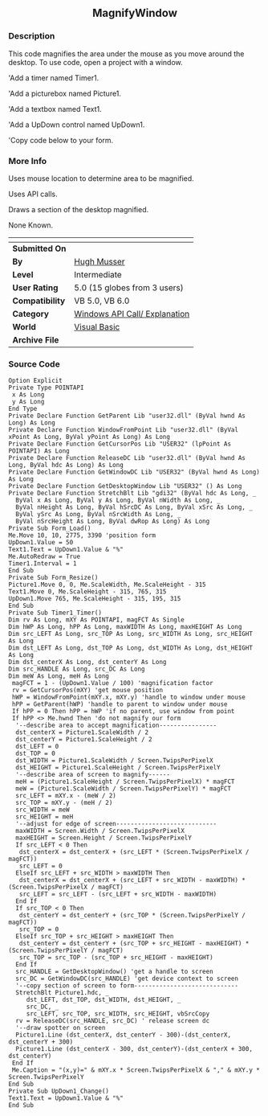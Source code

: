 ﻿<div align="center">

## MagnifyWindow


</div>

### Description

This code magnifies the area under the mouse as you move around the desktop. To use code, open a project with a window.

'Add a timer named Timer1.

'Add a picturebox named Picture1.

'Add a textbox named Text1.

'Add a UpDown control named UpDown1.

'Copy code below to your form.
 
### More Info
 
Uses mouse location to determine area to be magnified.

Uses API calls.

Draws a section of the desktop magnified.

None Known.


<span>             |<span>
---                |---
**Submitted On**   |
**By**             |[Hugh Musser](https://github.com/Planet-Source-Code/PSCIndex/blob/master/ByAuthor/hugh-musser.md)
**Level**          |Intermediate
**User Rating**    |5.0 (15 globes from 3 users)
**Compatibility**  |VB 5\.0, VB 6\.0
**Category**       |[Windows API Call/ Explanation](https://github.com/Planet-Source-Code/PSCIndex/blob/master/ByCategory/windows-api-call-explanation__1-39.md)
**World**          |[Visual Basic](https://github.com/Planet-Source-Code/PSCIndex/blob/master/ByWorld/visual-basic.md)
**Archive File**   |[](https://github.com/Planet-Source-Code/hugh-musser-magnifywindow__1-40200/archive/master.zip)





### Source Code

```
Option Explicit
Private Type POINTAPI
 x As Long
 y As Long
End Type
Private Declare Function GetParent Lib "user32.dll" (ByVal hwnd As Long) As Long
Private Declare Function WindowFromPoint Lib "user32.dll" (ByVal xPoint As Long, ByVal yPoint As Long) As Long
Private Declare Function GetCursorPos Lib "USER32" (lpPoint As POINTAPI) As Long
Private Declare Function ReleaseDC Lib "user32.dll" (ByVal hwnd As Long, ByVal hdc As Long) As Long
Private Declare Function GetWindowDC Lib "USER32" (ByVal hwnd As Long) As Long
Private Declare Function GetDesktopWindow Lib "USER32" () As Long
Private Declare Function StretchBlt Lib "gdi32" (ByVal hdc As Long, _
  ByVal x As Long, ByVal y As Long, ByVal nWidth As Long, _
  ByVal nHeight As Long, ByVal hSrcDC As Long, ByVal xSrc As Long, _
  ByVal ySrc As Long, ByVal nSrcWidth As Long, _
  ByVal nSrcHeight As Long, ByVal dwRop As Long) As Long
Private Sub Form_Load()
Me.Move 10, 10, 2775, 3390 'position form
UpDown1.Value = 50
Text1.Text = UpDown1.Value & "%"
Me.AutoRedraw = True
Timer1.Interval = 1
End Sub
Private Sub Form_Resize()
Picture1.Move 0, 0, Me.ScaleWidth, Me.ScaleHeight - 315
Text1.Move 0, Me.ScaleHeight - 315, 765, 315
UpDown1.Move 765, Me.ScaleHeight - 315, 195, 315
End Sub
Private Sub Timer1_Timer()
Dim rv As Long, mXY As POINTAPI, magFCT As Single
Dim hWP As Long, hPP As Long, maxWIDTH As Long, maxHEIGHT As Long
Dim src_LEFT As Long, src_TOP As Long, src_WIDTH As Long, src_HEIGHT As Long
Dim dst_LEFT As Long, dst_TOP As Long, dst_WIDTH As Long, dst_HEIGHT As Long
Dim dst_centerX As Long, dst_centerY As Long
Dim src_HANDLE As Long, src_DC As Long
Dim meW As Long, meH As Long
 magFCT = 1 - (UpDown1.Value / 100) 'magnification factor
 rv = GetCursorPos(mXY) 'get mouse position
 hWP = WindowFromPoint(mXY.x, mXY.y) 'handle to window under mouse
 hPP = GetParent(hWP) 'handle to parent to window under mouse
 If hPP = 0 Then hPP = hWP 'if no parent, use window from point
 If hPP <> Me.hwnd Then 'do not magnify our form
  '--describe area to accept magnification----------------
  dst_centerX = Picture1.ScaleWidth / 2
  dst_centerY = Picture1.ScaleHeight / 2
  dst_LEFT = 0
  dst_TOP = 0
  dst_WIDTH = Picture1.ScaleWidth / Screen.TwipsPerPixelX
  dst_HEIGHT = Picture1.ScaleHeight / Screen.TwipsPerPixelY
  '--describe area of screen to magnify------
  meH = (Picture1.ScaleHeight / Screen.TwipsPerPixelX) * magFCT
  meW = (Picture1.ScaleWidth / Screen.TwipsPerPixelY) * magFCT
  src_LEFT = mXY.x - (meW / 2)
  src_TOP = mXY.y - (meH / 2)
  src_WIDTH = meW
  src_HEIGHT = meH
  '--adjust for edge of screen----------------------------
  maxWIDTH = Screen.Width / Screen.TwipsPerPixelX
  maxHEIGHT = Screen.Height / Screen.TwipsPerPixelY
  If src_LEFT < 0 Then
   dst_centerX = dst_centerX + (src_LEFT * (Screen.TwipsPerPixelX / magFCT))
   src_LEFT = 0
  ElseIf src_LEFT + src_WIDTH > maxWIDTH Then
   dst_centerX = dst_centerX + (src_LEFT + src_WIDTH - maxWIDTH) * (Screen.TwipsPerPixelX / magFCT)
   src_LEFT = src_LEFT - (src_LEFT + src_WIDTH - maxWIDTH)
  End If
  If src_TOP < 0 Then
   dst_centerY = dst_centerY + (src_TOP * (Screen.TwipsPerPixelY / magFCT))
   src_TOP = 0
  ElseIf src_TOP + src_HEIGHT > maxHEIGHT Then
   dst_centerY = dst_centerY + (src_TOP + src_HEIGHT - maxHEIGHT) * (Screen.TwipsPerPixelY / magFCT)
   src_TOP = src_TOP - (src_TOP + src_HEIGHT - maxHEIGHT)
  End If
  src_HANDLE = GetDesktopWindow() 'get a handle to screen
  src_DC = GetWindowDC(src_HANDLE) 'get device context to screen
  '--copy section of screen to form-----------------------------
  StretchBlt Picture1.hdc, _
     dst_LEFT, dst_TOP, dst_WIDTH, dst_HEIGHT, _
     src_DC, _
     src_LEFT, src_TOP, src_WIDTH, src_HEIGHT, vbSrcCopy
  rv = ReleaseDC(src_HANDLE, src_DC) ' release screen dc
  '--draw spotter on screen
  Picture1.Line (dst_centerX, dst_centerY - 300)-(dst_centerX, dst_centerY + 300)
  Picture1.Line (dst_centerX - 300, dst_centerY)-(dst_centerX + 300, dst_centerY)
 End If
 Me.Caption = "(x,y)=" & mXY.x * Screen.TwipsPerPixelX & "," & mXY.y * Screen.TwipsPerPixelY
End Sub
Private Sub UpDown1_Change()
Text1.Text = UpDown1.Value & "%"
End Sub
```

